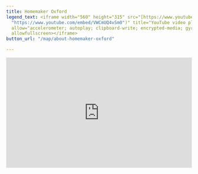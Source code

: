 ```yaml
---
title: Homemaker Oxford
legend_text: <iframe width="560" height="315" src="[https://www.youtube.com/embed/VWCmUQ4vSm0](https://www.youtube.com/embed/VWCmUQ4vSm0
  "https://www.youtube.com/embed/VWCmUQ4vSm0")" title="YouTube video player" frameborder="0"
  allow="accelerometer; autoplay; clipboard-write; encrypted-media; gyroscope; picture-in-picture"
  allowfullscreen></iframe>
button_url: "/map/about-homemaker-oxford"

---
```

<iframe width="100%" height="300" src="https://www.youtube.com/embed/VWCmUQ4vSm0" title="YouTube video player" frameborder="0" allow="accelerometer; autoplay; clipboard-write; encrypted-media; gyroscope; picture-in-picture" allowfullscreen></iframe>
